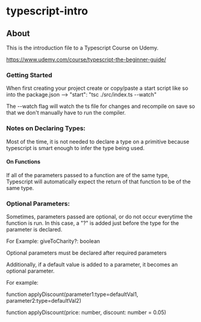 # typescript-intro

## About

This is the introduction file to a Typescript Course on Udemy.

https://www.udemy.com/course/typescript-the-beginner-guide/

### Getting Started

When first creating your project create or copy/paste a start script like so into the package.json --> "start": "tsc ./src/index.ts --watch"

The --watch flag will watch the ts file for changes and recompile on save so that we don't manually have to run the compiler.

### Notes on Declaring Types:

Most of the time, it is not needed to declare a type on a primitive because typescript is smart enough to infer the type being used.

#### On Functions

If all of the parameters passed to a function are of the same type, Typescript will automatically expect the return of that function to be of the same type.

### Optional Parameters:

Sometimes, parameters passed are optional, or do not occur everytime the function is run. In this case, a "?" is added just before the type for the parameter is declared.

For Example:
giveToCharity?: boolean

Optional parameters must be declared after required parameters

Additionally, if a default value is added to a parameter, it becomes an optional parameter.

For example:

function applyDiscount(parameter1:type=defaultVal1, parameter2:type=defaultVal2)

function applyDiscount(price: number, discount: number = 0.05)
